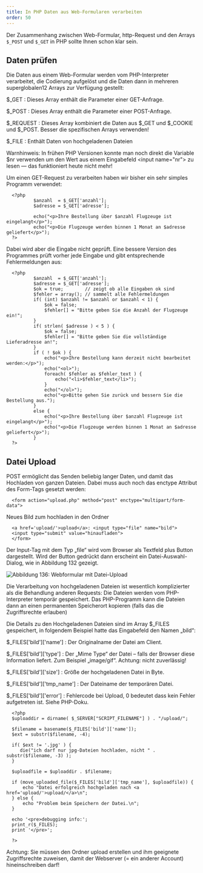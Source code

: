 ```yaml
---
title: In PHP Daten aus Web-Formularen verarbeiten
order: 50
---
```

Der Zusammenhang zwischen Web-Formular, http-Request und den Arrays `$_POST` und `$_GET` in PHP sollte Ihnen schon klar sein.

Daten prüfen
--------------
Die Daten aus einem Web-Formular werden vom PHP-Interpreter verarbeitet, die Codierung aufgelöst und die Daten dann in mehreren superglobalen12 Arrays zur Verfügung gestellt:

$_GET
: Dieses Array enthält die Parameter einer GET-Anfrage. 

$_POST
: Dieses Array enthält die Parameter einer POST-Anfrage. 

$_REQUEST
: Dieses Array kombiniert die Daten aus $_GET und $_COOKIE und $_POST. Besser die spezifischen Arrays verwenden!

$_FILE
: Enthält Daten von hochgeladenen Dateien

Warnhinweis: In frühen PHP Versionen konnte man noch direkt die Variable $nr verwenden um den Wert  aus einem Eingabefeld &lt;input name="nr"&gt; zu lesen — das funktioniert heute nicht mehr! 

Um einen GET-Request zu verarbeiten haben wir bisher ein sehr simples Programm verwendet:

      <?php
              $anzahl  = $_GET['anzahl'];
              $adresse = $_GET['adresse'];

              echo("<p>Ihre Bestellung über $anzahl Flugzeuge ist eingelangt</p>");
              echo("<p>Die Flugzeuge werden binnen 1 Monat an $adresse geliefert</p>");
      ?>
Dabei wird aber die Eingabe nicht geprüft. Eine bessere Version des Programmes prüft vorher jede Eingabe und gibt entsprechende Fehlermeldungen aus:

      <?php
              $anzahl  = $_GET['anzahl'];
              $adresse = $_GET['adresse'];
              $ok = true;        // zeigt ob alle Eingaben ok sind
              $fehler = array(); // sammelt alle Fehlermeldungen
              if( (int) $anzahl != $anzahl or $anzahl < 1) {
                  $ok = false;
                  $fehler[] = "Bitte geben Sie die Anzahl der Flugzeuge ein!";
              }
              if( strlen( $adresse ) < 5 ) {
                  $ok = false;
                  $fehler[] = "Bitte geben Sie die vollständige Lieferadresse an!";
              }
              if ( ! $ok ) {
                  echo("<p>Ihre Bestellung kann derzeit nicht bearbeitet werden:</p>");
                  echo("<ol>");
                  foreach( $fehler as $fehler_text ) {
                      echo("<li>$fehler_text</li>");
                  }
                  echo("</ol>");
                  echo("<p>Bitte gehen Sie zurück und bessern Sie die Bestellung aus.");
              }
              else {
                  echo("<p>Ihre Bestellung über $anzahl Flugzeuge ist eingelangt</p>");
                  echo("<p>Die Flugzeuge werden binnen 1 Monat an $adresse geliefert</p>");
              }
      ?>
 
Datei Upload
-------------
POST ermöglicht das Senden beliebig langer Daten, und damit das Hochladen von ganzen Dateien. Dabei muss auch noch das enctype Attribut des Form-Tags gesetzt werden:

      <form action="upload.php" method="post" enctype="multipart/form-data">
Neues Bild zum hochladen in den Ordner 

      <a href='upload/'>upload</a>: <input type="file" name="bild">
      <input type="submit" value="hinaufladen">
      </form>
Der Input-Tag mit dem Typ „file“ wird vom Browser als Textfeld plus Button dargestellt. Wird der Button gedrückt dann erscheint ein Datei-Auswahl-Dialog, wie in Abbildung 132 gezeigt.


![Abbildung 136: Webformular mit Datei-Upload](/images/image345.png)

Die Verarbeitung von hochgeladenen Dateien ist wesentlich komplizierter als die Behandlung anderen Requests: Die Dateien werden vom PHP-Interpreter temporär gespeichert. Das PHP-Programm kann die Dateien dann an einen permanenten Speicherort kopieren (falls das die Zugriffsrechte erlauben)

Die Details zu den Hochgeladenen Dateien sind im Array $_FILES gespeichert, in folgendem Beispiel hatte das Eingabefeld den Namen „bild“: 

$_FILES['bild']['name']
: Der Originalname der Datei am Client. 

$_FILES['bild']['type']
: Der „Mime Type“ der Datei – falls der Browser diese Information liefert. Zum Beispiel „image/gif“. Achtung: nicht zuverlässig! 

$_FILES['bild']['size']
: Größe der hochgeladenen Datei in Byte. 

$_FILES['bild']['tmp_name']
: Der Dateiname der temporären Datei. 

$_FILES['bild']['error']
: Fehlercode bei Upload, 0 bedeutet dass kein Fehler aufgetreten ist. Siehe PHP-Doku.

      <?php
      $uploaddir = dirname( $_SERVER["SCRIPT_FILENAME"] ) . "/upload/";

      $filename = basename($_FILES['bild']['name']);
      $ext = substr($filename, -4);

      if( $ext != '.jpg' ) {
         die("ich darf nur jpg-Dateien hochladen, nicht " . substr($filename, -3) );
      }

      $uploadfile = $uploaddir . $filename;

      if (move_uploaded_file($_FILES['bild']['tmp_name'], $uploadfile)) {
          echo "Datei erfolgreich hochgeladen nach <a href='upload/'>upload/</a>\n";
      } else {
          echo "Problem beim Speichern der Datei.\n";
      }

      echo '<pre>debugging info:';
      print_r($_FILES);
      print '</pre>';

      ?>

Achtung: Sie müssen den Ordner upload erstellen und ihm geeignete Zugriffsrechte zuweisen, damit der Webserver (= ein anderer Account) hineinschreiben darf!

